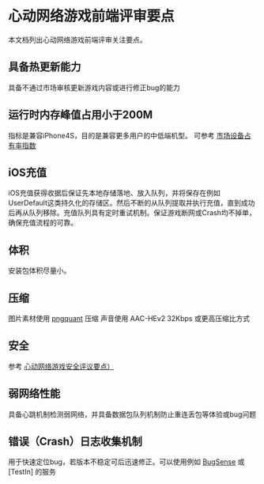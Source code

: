 # 心动网络游戏前端评审要点

本文档列出心动网络游戏前端评审关注要点。

## 具备热更新能力
具备不通过市场审核更新游戏内容或进行修正bug的能力

## 运行时内存峰值占用小于200M
指标是兼容iPhone4S，目的是兼容更多用户的中低端机型。
可参考 [市场设备占有率指数](http://www.umindex.com/devices/ios_models)

## iOS充值
iOS充值获得收据后保证先本地存储落地、放入队列，并将保存在例如UserDefault这类持久化的存储区。然后不断的从队列提取并执行充值，直到成功后再从队列移除。充值队列具有定时重试机制。保证游戏断网或Crash均不掉单，确保充值流程的可靠。

## 体积
安装包体积尽量小。

## 压缩
图片素材使用 [pngquant](https://pngquant.org/) 压缩
声音使用 AAC-HEv2 32Kbps 或更高压缩比方式

## 安全
参考 [心动网络游戏安全评议要点）](security.md)

## 弱网络性能
具备心跳机制检测弱网络，并具备数据包队列机制防止重连丢包等体验或bug问题

## 错误（Crash）日志收集机制
用于快速定位bug，若版本不稳定可后迅速修正。可以使用例如 [BugSense](http://bugsense.com/) 或 [TestIn] 的服务

